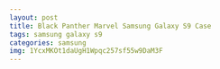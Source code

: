 ```yaml
---
layout: post
title: Black Panther Marvel Samsung Galaxy S9 Case
tags: samsung galaxy s9
categories: samsung
img: 1YcxMKOt1daUgH1Wpqc257sf55w9DaM3F
---
```

